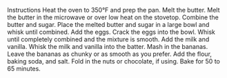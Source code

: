 Instructions
Heat the oven to 350°F and prep the pan.
Melt the butter. Melt the butter in the microwave or over low heat on the stovetop.
Combine the butter and sugar. Place the melted butter and sugar in a large bowl and whisk until combined.
Add the eggs. Crack the eggs into the bowl. Whisk until completely combined and the mixture is smooth.
Add the milk and vanilla. Whisk the milk and vanilla into the batter.
Mash in the bananas. Leave the bananas as chunky or as smooth as you prefer.
Add the flour, baking soda, and salt.
Fold in the nuts or chocolate, if using.
Bake for 50 to 65 minutes. 